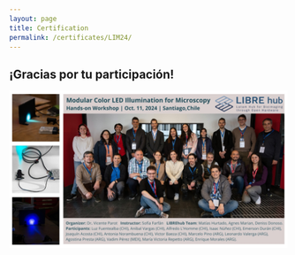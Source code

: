```yaml
---
layout: page
title: Certification
permalink: /certificates/LIM24/
---
```


## ¡Gracias por tu participación!

<img src="/images/workshops/LIM_2024.jpg" data-action="zoom">